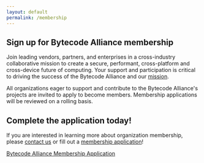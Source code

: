 ```yaml
---
layout: default
permalink: /membership
---
```


<section>
    <div class="container w-container">
        <div class="width-container">
<div id="membership-hero">

<div id="membership-hero-image"></div>
<div id="membership-intro" markdown="1">

## Sign up for Bytecode Alliance membership

Join leading vendors, partners, and enterprises in a cross-industry collaborative mission to create a secure, performant, cross-platform and cross-device future of computing. Your support and participation is critical to driving the success of the Bytecode Alliance and our [mission](mission).

All organizations eager to support and contribute to the Bytecode Alliance's projects are invited to apply to become members. Membership applications will be reviewed on a rolling basis.

</div>
<div class="clear"></div>
</div>

<div id="apply-callout" markdown=1>

## Complete the application today!

If you are interested in learning more about organization membership, please [contact us](mailto:membership@bytecodealliance.org) or fill out a [membership application](assets/membership-agreement.pdf)!

<div class="join-button"><a href="/join">Bytecode Alliance Membership Application</a></div>

</div>

</div>
</div>
</section>

